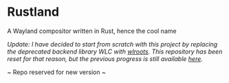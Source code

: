 # Rustland
A Wayland compositor written in Rust, hence the cool name

*Update: I have decided to start from scratch with this project by replacing the deprecated backend library WLC with [wlroots](https://github.com/swaywm/wlroots-rs). 
This repository has been reset for that reason, but the previous progress is still available [here](https://github.com/perfah/Rustland-old).*

~ Repo reserved for new version ~
